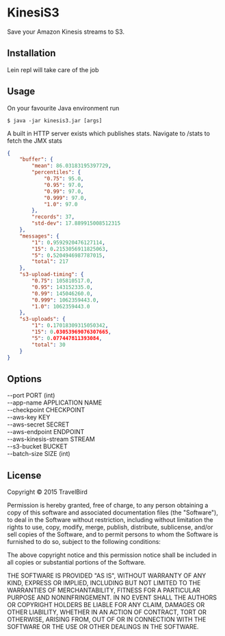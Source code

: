 # KinesiS3

Save your Amazon Kinesis streams to S3. 

## Installation

Lein repl will take care of the job

## Usage

On your favourite Java environment run

    $ java -jar kinesis3.jar [args]


A built in HTTP server exists which publishes stats. Navigate to /stats to fetch the JMX stats

```json
{
    "buffer": {
        "mean": 86.03183195397729,
        "percentiles": {
            "0.75": 95.0,
            "0.95": 97.0,
            "0.99": 97.0,
            "0.999": 97.0,
            "1.0": 97.0
        },
        "records": 37,
        "std-dev": 17.889915008512315
    },
    "messages": {
        "1": 0.9592920476127114,
        "15": 0.2153056911825063,
        "5": 0.5204946987787015,
        "total": 217
    },
    "s3-upload-timing": {
        "0.75": 105810517.0,
        "0.95": 143152335.0,
        "0.99": 145046260.0,
        "0.999": 1062359443.0,
        "1.0": 1062359443.0
    },
    "s3-uploads": {
        "1": 0.17018309315050342,
        "15": 0.03053969076307665,
        "5": 0.077447811393084,
        "total": 30
    }
}
``` 

## Options

--port                PORT (int)  
--app-name            APPLICATION NAME  
--checkpoint          CHECKPOINT  
--aws-key             KEY  
--aws-secret          SECRET  
--aws-endpoint        ENDPOINT  
--aws-kinesis-stream  STREAM  
--s3-bucket           BUCKET  
--batch-size          SIZE (int)  



## License

Copyright © 2015 TravelBird

Permission is hereby granted, free of charge, to any person obtaining a copy
of this software and associated documentation files (the "Software"), to deal
in the Software without restriction, including without limitation the rights
to use, copy, modify, merge, publish, distribute, sublicense, and/or sell
copies of the Software, and to permit persons to whom the Software is
furnished to do so, subject to the following conditions:

The above copyright notice and this permission notice shall be included in
all copies or substantial portions of the Software.

THE SOFTWARE IS PROVIDED "AS IS", WITHOUT WARRANTY OF ANY KIND, EXPRESS OR
IMPLIED, INCLUDING BUT NOT LIMITED TO THE WARRANTIES OF MERCHANTABILITY,
FITNESS FOR A PARTICULAR PURPOSE AND NONINFRINGEMENT. IN NO EVENT SHALL THE
AUTHORS OR COPYRIGHT HOLDERS BE LIABLE FOR ANY CLAIM, DAMAGES OR OTHER
LIABILITY, WHETHER IN AN ACTION OF CONTRACT, TORT OR OTHERWISE, ARISING FROM,
OUT OF OR IN CONNECTION WITH THE SOFTWARE OR THE USE OR OTHER DEALINGS IN
THE SOFTWARE.